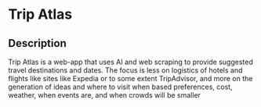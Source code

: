 # Trip Atlas

## Description

Trip Atlas is a web-app that uses AI and web scraping to provide suggested travel destinations and dates.
The focus is less on logistics of hotels and flights like sites like Expedia or to some extent TripAdvisor,
and more on the generation of ideas and where to visit when based preferences, cost, weather, when events are,
and when crowds will be smaller


